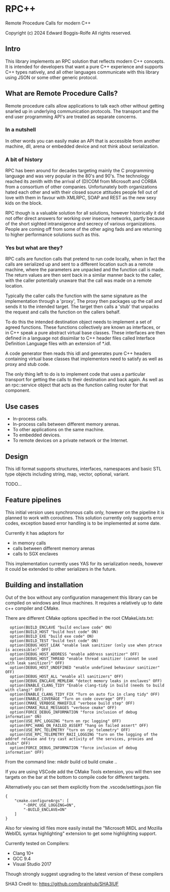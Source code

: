 # RPC++
Remote Procedure Calls for modern C++

Copyright (c) 2024 Edward Boggis-Rolfe
All rights reserved.

## Intro
This library implements an RPC solution that reflects modern C++ concepts.  It is intended for developers that want a pure C++ experience and supports C++ types natively, and all other languages communicate with this library using JSON or some other generic protocol.  

## What are Remote Procedure Calls?
Remote procedure calls allow applications to talk each other without getting snarled up in underlying communication protocols.  The transport and the end user programming API's are treated as separate concerns.  
### In a nutshell
In other words you can easily make an API that is accessible from another machine, dll, arena or embedded device and not think about serialization.
### A bit of history
RPC has been around for decades targeting mainly the C programming language and was very popular in the 80's and 90's. The technology reached its zenith with the arrival of (D)COM from Microsoft and CORBA from a consortium of other companies.  Unfortunately both organizations hated each other and with their closed source attitudes people fell out of love with them in favour with XMLRPC, SOAP and REST as the new sexy kids on the block.  

RPC though is a valuable solution for all solutions, however historically it did not offer direct answers for working over insecure networks, partly because of the short sighted intransigence and secrecy of various organizations.  People are coming off from some of the other aging fads and are returning to higher performance solutions such as this.

### Yes but what are they?
RPC calls are function calls that pretend to run code locally, when in fact the calls are serialized up and sent to a different location such as a remote machine, where the parameters are unpacked and the function call is made.  The return values are then sent back in a similar manner back to the caller, with the caller potentially unaware that the call was made on a remote location.

Typically the caller calls the function with the same signature as the implementation through a 'proxy', The proxy then packages up the call and sends it to the intended target.  The target then calls a 'stub' that unpacks the request and calls the function on the callers behalf.

To do this the intended destination object needs to implement a set of agreed functions.  These functions collectively are known as interfaces, or in C++ speak a pure abstract virtual base classes.  These interfaces are then defined in a language not dissimilar to C++ header files called Interface Definition Language files with an extension of *.idl.

A code generator then reads this idl and generates pure C++ headers containing virtual base classes that implementors need to satisfy as well as proxy and stub code.

The only thing left to do is to implement code that uses a particular transport for getting the calls to their destination and back again.  As well as an rpc::service object that acts as the function calling router for that component.

## Use cases

 * In-process calls.
 * In-process calls between different memory arenas.
 * To other applications on the same machine.
 * To embedded devices.
 * To remote devices on a private network or the Internet.

## Design

This idl format supports structures, interfaces, namespaces and basic STL type objects including string, map, vector, optional, variant.

TODO...

## Feature pipelines

This initial version uses synchronous calls only, however on the pipeline it is planned to work with coroutines.
This solution currently only supports error codes, exception based error handling is to be implemented at some date.

Currently it has adaptors for
 * in memory calls
 * calls between different memory arenas
 * calls to SGX enclaves

This implementation currently uses YAS for its serialization needs, however it could be extended to other serializers in the future.

## Building and installation
Out of the box without any configuration management this library can be compiled on windows and linux machines.  It requires a relatively up to date c++ compiler and CMake.

There are different CMake options specified in the root CMakeLists.txt:
```
  option(BUILD_ENCLAVE "build enclave code" ON)
  option(BUILD_HOST "build host code" ON)
  option(BUILD_EXE "build exe code" ON)
  option(BUILD_TEST "build test code" ON)
  option(DEBUG_HOST_LEAK "enable leak sanitizer (only use when ptrace is accessible)" OFF)
  option(DEBUG_HOST_ADDRESS "enable address sanitizer" OFF)
  option(DEBUG_HOST_THREAD "enable thread sanitizer (cannot be used with leak sanitizer)" OFF)
  option(DEBUG_HOST_UNDEFINED "enable undefined behaviour sanitizer" OFF)
  option(DEBUG_HOST_ALL "enable all sanitizers" OFF)
  option(DEBUG_ENCLAVE_MEMLEAK "detect memory leaks in enclaves" OFF)
  option(ENABLE_CLANG_TIDY "Enable clang-tidy in build (needs to build with clang)" OFF)
  option(ENABLE_CLANG_TIDY_FIX "Turn on auto fix in clang tidy" OFF)
  option(ENABLE_COVERAGE "Turn on code coverage" OFF)
  option(CMAKE_VERBOSE_MAKEFILE "verbose build step" OFF)
  option(CMAKE_RULE_MESSAGES "verbose cmake" OFF)
  option(FORCE_DEBUG_INFORMATION "force inclusion of debug information" ON)
  option(USE_RPC_LOGGING "turn on rpc logging" OFF)
  option(RPC_HANG_ON_FAILED_ASSERT "hang on failed assert" OFF)
  option(USE_RPC_TELEMETRY "turn on rpc telemetry" OFF)
  option(USE_RPC_TELEMETRY_RAII_LOGGING "turn on the logging of the addref release and try cast activity of the services, proxies and stubs" OFF)
  option(FORCE_DEBUG_INFORMATION "force inclusion of debug information" OFF)
 ```

From the command line:
mkdir build
cd build
cmake ..

If you are using VSCode add the CMake Tools extension, you will then see targets on the bar at the bottom to compile code for different targets.

Alternatively you can set them explicitly from the .vscode/settings.json file

```
{
    "cmake.configureArgs": [
        "-DRPC_USE_LOGGING=ON",
        "-BUILD_ENCLAVE=ON"
    ]
}
```

Also for viewing idl files more easily install the "Microsoft MIDL and Mozilla WebIDL syntax highlighting" extension to get some highlighting support.

Currently tested on Compilers:
 * Clang 10+
 * GCC 9.4
 * Visual Studio 2017

Though strongly suggest upgrading to the latest version of these compilers

SHA3 Credit to: https://github.com/brainhub/SHA3IUF

